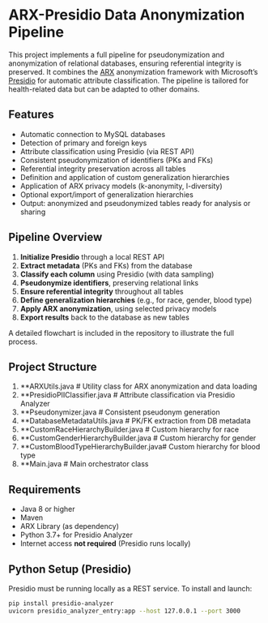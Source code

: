 # ARX-Presidio Data Anonymization Pipeline

This project implements a full pipeline for pseudonymization and anonymization of relational databases, ensuring referential integrity is preserved. It combines the [ARX](https://arx.deidentifier.org/) anonymization framework with Microsoft’s [Presidio](https://microsoft.github.io/presidio/) for automatic attribute classification. The pipeline is tailored for health-related data but can be adapted to other domains.

## Features

- Automatic connection to MySQL databases
- Detection of primary and foreign keys
- Attribute classification using Presidio (via REST API)
- Consistent pseudonymization of identifiers (PKs and FKs)
- Referential integrity preservation across all tables
- Definition and application of custom generalization hierarchies
- Application of ARX privacy models (k-anonymity, l-diversity)
- Optional export/import of generalization hierarchies
- Output: anonymized and pseudonymized tables ready for analysis or sharing

## Pipeline Overview

1. **Initialize Presidio** through a local REST API
2. **Extract metadata** (PKs and FKs) from the database
3. **Classify each column** using Presidio (with data sampling)
4. **Pseudonymize identifiers**, preserving relational links
5. **Ensure referential integrity** throughout all tables
6. **Define generalization hierarchies** (e.g., for race, gender, blood type)
7. **Apply ARX anonymization**, using selected privacy models
8. **Export results** back to the database as new tables

A detailed flowchart is included in the repository to illustrate the full process.

## Project Structure

1. **ARXUtils.java # Utility class for ARX anonymization and data loading
1. **PresidioPIIClassifier.java # Attribute classification via Presidio Analyzer
1. **Pseudonymizer.java # Consistent pseudonym generation
1. **DatabaseMetadataUtils.java # PK/FK extraction from DB metadata
1. **CustomRaceHierarchyBuilder.java # Custom hierarchy for race
1. **CustomGenderHierarchyBuilder.java # Custom hierarchy for gender
1. **CustomBloodTypeHierarchyBuilder.java# Custom hierarchy for blood type
1. **Main.java # Main orchestrator class


## Requirements

- Java 8 or higher
- Maven
- ARX Library (as dependency)
- Python 3.7+ for Presidio Analyzer
- Internet access **not required** (Presidio runs locally)

## Python Setup (Presidio)

Presidio must be running locally as a REST service. To install and launch:

```bash
pip install presidio-analyzer
uvicorn presidio_analyzer_entry:app --host 127.0.0.1 --port 3000


